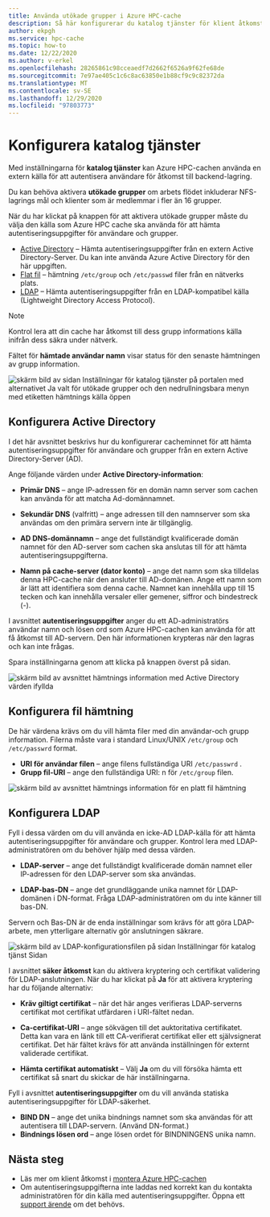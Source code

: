 ```yaml
---
title: Använda utökade grupper i Azure HPC-cache
description: Så här konfigurerar du katalog tjänster för klient åtkomst till lagrings mål i Azure HPC cache
author: ekpgh
ms.service: hpc-cache
ms.topic: how-to
ms.date: 12/22/2020
ms.author: v-erkel
ms.openlocfilehash: 28265861c98cceaedf7d2662f6526a9f62fe68de
ms.sourcegitcommit: 7e97ae405c1c6c8ac63850e1b88cf9c9c82372da
ms.translationtype: MT
ms.contentlocale: sv-SE
ms.lasthandoff: 12/29/2020
ms.locfileid: "97803773"
---
```

# <a name="configure-directory-services"></a>Konfigurera katalog tjänster

Med inställningarna för **katalog tjänster** kan Azure HPC-cachen använda en extern källa för att autentisera användare för åtkomst till backend-lagring.

Du kan behöva aktivera **utökade grupper** om arbets flödet inkluderar NFS-lagrings mål och klienter som är medlemmar i fler än 16 grupper.

När du har klickat på knappen för att aktivera utökade grupper måste du välja den källa som Azure HPC cache ska använda för att hämta autentiseringsuppgifter för användare och grupper.

* [Active Directory](#configure-active-directory) – Hämta autentiseringsuppgifter från en extern Active Directory-Server. Du kan inte använda Azure Active Directory för den här uppgiften.
* [Flat fil](#configure-file-download) – hämtning `/etc/group` och `/etc/passwd` filer från en nätverks plats.
* [LDAP](#configure-ldap) – Hämta autentiseringsuppgifter från en LDAP-kompatibel källa (Lightweight Directory Access Protocol).

> [!NOTE]
> Kontrol lera att din cache har åtkomst till dess grupp informations källa inifrån dess säkra under nätverk.<!-- + details/examples -->

Fältet för **hämtade användar namn** visar status för den senaste hämtningen av grupp information.

![skärm bild av sidan Inställningar för katalog tjänster på portalen med alternativet Ja valt för utökade grupper och den nedrullningsbara menyn med etiketten hämtnings källa öppen](media/directory-services-select-group-source.png)

## <a name="configure-active-directory"></a>Konfigurera Active Directory

I det här avsnittet beskrivs hur du konfigurerar cacheminnet för att hämta autentiseringsuppgifter för användare och grupper från en extern Active Directory-Server (AD).

Ange följande värden under **Active Directory-information**:

* **Primär DNS** – ange IP-adressen för en domän namn server som cachen kan använda för att matcha Ad-domännamnet.

* **Sekundär DNS** (valfritt) – ange adressen till den namnserver som ska användas om den primära servern inte är tillgänglig.

* **AD DNS-domännamn** – ange det fullständigt kvalificerade domän namnet för den AD-server som cachen ska anslutas till för att hämta autentiseringsuppgifterna.

* **Namn på cache-server (dator konto)** – ange det namn som ska tilldelas denna HPC-cache när den ansluter till AD-domänen. Ange ett namn som är lätt att identifiera som denna cache. Namnet kan innehålla upp till 15 tecken och kan innehålla versaler eller gemener, siffror och bindestreck (-).

I avsnittet **autentiseringsuppgifter** anger du ett AD-administratörs användar namn och lösen ord som Azure HPC-cachen kan använda för att få åtkomst till AD-servern. Den här informationen krypteras när den lagras och kan inte frågas.

Spara inställningarna genom att klicka på knappen överst på sidan.

![skärm bild av avsnittet hämtnings information med Active Directory värden ifyllda](media/group-download-details-ad.png)

## <a name="configure-file-download"></a>Konfigurera fil hämtning

De här värdena krävs om du vill hämta filer med din användar-och grupp information. Filerna måste vara i standard Linux/UNIX `/etc/group` och `/etc/passwrd` format.

* **URI för användar filen** – ange filens fullständiga URI `/etc/passwrd` .
* **Grupp fil-URI** – ange den fullständiga URI: n för `/etc/group` filen.

![skärm bild av avsnittet hämtnings information för en platt fil hämtning](media/group-download-details-file.png)

## <a name="configure-ldap"></a>Konfigurera LDAP

Fyll i dessa värden om du vill använda en icke-AD LDAP-källa för att hämta autentiseringsuppgifter för användare och grupper. Kontrol lera med LDAP-administratören om du behöver hjälp med dessa värden.

* **LDAP-server** – ange det fullständigt kvalificerade domän namnet eller IP-adressen för den LDAP-server som ska användas. <!-- only one, not up to 3 -->

* **LDAP-bas-DN** – ange det grundläggande unika namnet för LDAP-domänen i DN-format. Fråga LDAP-administratören om du inte känner till bas-DN.

Servern och Bas-DN är de enda inställningar som krävs för att göra LDAP-arbete, men ytterligare alternativ gör anslutningen säkrare.

![skärm bild av LDAP-konfigurationsfilen på sidan Inställningar för katalog tjänst Sidan](media/group-download-details-ldap.png)

I avsnittet **säker åtkomst** kan du aktivera kryptering och certifikat validering för LDAP-anslutningen. När du har klickat på **Ja** för att aktivera kryptering har du följande alternativ:

* **Kräv giltigt certifikat** – när det här anges verifieras LDAP-serverns certifikat mot certifikat utfärdaren i URI-fältet nedan.

* **Ca-certifikat-URI** – ange sökvägen till det auktoritativa certifikatet. Detta kan vara en länk till ett CA-verifierat certifikat eller ett självsignerat certifikat. Det här fältet krävs för att använda inställningen för externt validerade certifikat.

* **Hämta certifikat automatiskt** – Välj **Ja** om du vill försöka hämta ett certifikat så snart du skickar de här inställningarna.

Fyll i avsnittet **autentiseringsuppgifter** om du vill använda statiska autentiseringsuppgifter för LDAP-säkerhet.

* **BIND DN** – ange det unika bindnings namnet som ska användas för att autentisera till LDAP-servern. (Använd DN-format.)
* **Bindnings lösen ord** – ange lösen ordet för BINDNINGENS unika namn.

## <a name="next-steps"></a>Nästa steg

* Läs mer om klient åtkomst i [montera Azure HPC-cachen](hpc-cache-mount.md)
* Om autentiseringsuppgifterna inte laddas ned korrekt kan du kontakta administratören för din källa med autentiseringsuppgifter. Öppna ett [support ärende](hpc-cache-support-ticket.md) om det behövs.
